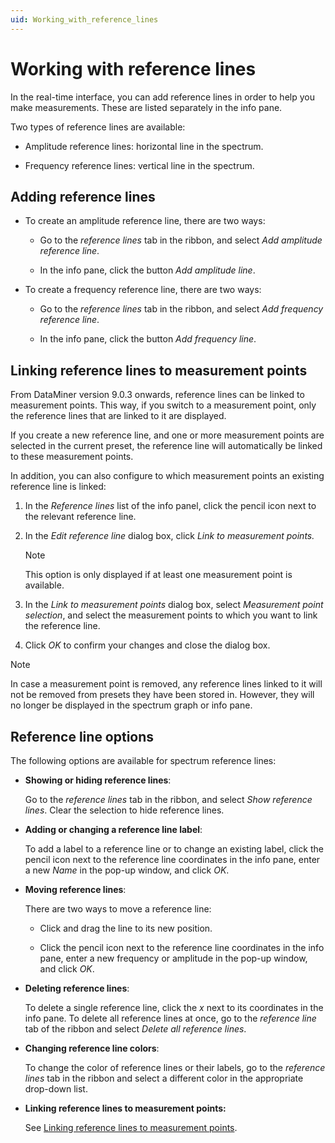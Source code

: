 ```yaml
---
uid: Working_with_reference_lines
---
```


# Working with reference lines

In the real-time interface, you can add reference lines in order to help you make measurements. These are listed separately in the info pane.

Two types of reference lines are available:

- Amplitude reference lines: horizontal line in the spectrum.

- Frequency reference lines: vertical line in the spectrum.

## Adding reference lines

- To create an amplitude reference line, there are two ways:

    - Go to the *reference lines* tab in the ribbon, and select *Add amplitude reference line*.

    - In the info pane, click the button *Add amplitude line*.

- To create a frequency reference line, there are two ways:

    - Go to the *reference lines* tab in the ribbon, and select *Add frequency reference line*.

    - In the info pane, click the button *Add frequency line*.

## Linking reference lines to measurement points

From DataMiner version 9.0.3 onwards, reference lines can be linked to measurement points. This way, if you switch to a measurement point, only the reference lines that are linked to it are displayed.

If you create a new reference line, and one or more measurement points are selected in the current preset, the reference line will automatically be linked to these measurement points.

In addition, you can also configure to which measurement points an existing reference line is linked:

1. In the *Reference lines* list of the info panel, click the pencil icon next to the relevant reference line.

2. In the *Edit reference line* dialog box, click *Link to measurement points.*

    > [!NOTE]
    > This option is only displayed if at least one measurement point is available.

3. In the *Link to measurement points* dialog box, select *Measurement point selection*, and select the measurement points to which you want to link the reference line.

4. Click *OK* to confirm your changes and close the dialog box.

> [!NOTE]
> In case a measurement point is removed, any reference lines linked to it will not be removed from presets they have been stored in. However, they will no longer be displayed in the spectrum graph or info pane.

## Reference line options

The following options are available for spectrum reference lines:

- **Showing or hiding reference lines**:

    Go to the *reference lines* tab in the ribbon, and select *Show reference lines*. Clear the selection to hide reference lines.

- **Adding or changing a reference line label**:

    To add a label to a reference line or to change an existing label, click the pencil icon next to the reference line coordinates in the info pane, enter a new *Name* in the pop-up window, and click *OK*.

- **Moving reference lines**:

    There are two ways to move a reference line:

    - Click and drag the line to its new position.

    - Click the pencil icon next to the reference line coordinates in the info pane, enter a new frequency or amplitude in the pop-up window, and click *OK*.

- **Deleting reference lines**:

    To delete a single reference line, click the *x* next to its coordinates in the info pane. To delete all reference lines at once, go to the *reference line* tab of the ribbon and select *Delete all reference lines*.

- **Changing reference line colors**:

    To change the color of reference lines or their labels, go to the *reference lines* tab in the ribbon and select a different color in the appropriate drop-down list.

- **Linking reference lines to measurement points:**

    See [Linking reference lines to measurement points](#linking-reference-lines-to-measurement-points).
